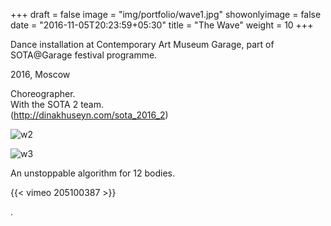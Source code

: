 +++
draft = false
image = "img/portfolio/wave1.jpg"
showonlyimage = false
date = "2016-11-05T20:23:59+05:30"
title = "The Wave"
weight = 10
+++

Dance installation at Contemporary Art Museum Garage, part of SOTA@Garage festival programme. 

2016, Moscow

<!--more-->

Choreographer.  
With the SOTA 2 team.  
(http://dinakhuseyn.com/sota_2016_2)

![w2][1]

![w3][2]  

An unstoppable algorithm for 12 bodies.

{{< vimeo 205100387 >}}  

.  


[2]: /img/portfolio/wave2.jpg
[1]: /img/portfolio/wave3.jpg

